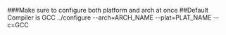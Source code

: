 ###Make sure to configure both platform and arch at once
##Default Compiler is GCC
../configure --arch=ARCH_NAME --plat=PLAT_NAME --c=GCC